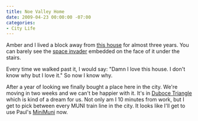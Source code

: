 ```yaml
---
title: Noe Valley Home
date: 2009-04-23 00:00:00 -07:00
categories:
- City Life
---
```


<p>Amber and I lived a block away from <a href="http://www.nytimes.com/2009/04/23/garden/23sanfran.html?_r=1">this house</a> for almost three years. You can barely see the <a href="http://www.space-invaders.com/">space invader</a> embedded on the face of it under the stairs. </p>

<p>Every time we walked past it, I would say: "Damn I love this house. I don't know why but I love it." So now I know why.</p>

<p>After a year of looking we finally bought a place here in the city. We're moving in two weeks and we can't be happier with it. It's in <a href="http://en.wikipedia.org/wiki/Duboce_Triangle,_San_Francisco,_California">Duboce Triangle</a> which is kind of a dream for us. Not only am I 10 minutes from work, but I get to pick between every MUNI train line in the city. It looks like I'll get to use Paul's <a href="http://minimuni.paulhammond.org/">MiniMuni</a> now.</p>
